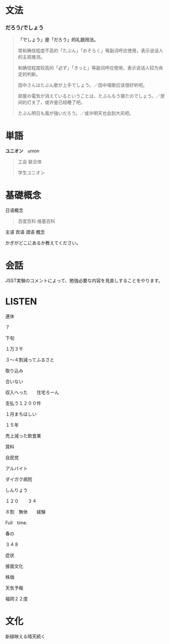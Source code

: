 # 文法

### だろう/でしょう

> **「でしょう」是「だろう」的礼貌用法。**
>
> 常和确信程度不高的「たぶん」「おそらく」等副词呼应使用，表示说话人的主观推测。
>
> 和确信程度较高的「必ず」「きっと」等副词呼应使用，表示说话人较为肯定的判断。
>
> 田中さんはたぶん歌が上手でしょう。／田中唱歌应该很好听吧。
>
> 部屋の電気が消えているということは、たぶんもう寝たのでしょう。／房间的灯关了，或许是已经睡了吧。
>
> たぶん明日も風が強いだろう。／或许明天也会刮大风吧。



# 単語

**ユニオン**　*union*

> 工会 联合体
>
> 学生ユニオン



# 基礎概念

日语概念 

> 百度百科 维基百科

主语 宾语 谓语 概念

かぎがどこにあるか教えてください。



# 会話

JSST実験のコメントによって、勉強必要な内容を見直しすることをやります。





#  LISTEN

連休

７

下旬

１万３千

３〜４割減ってふるさと

取り込み



合いない

収入へった　　住宅ろーん

支払う１２００件

１月まちほしい

１５年



売上減った飲食業

賃料

自民党

アルバイト





ダイガク病院

しんりょう

１２０　　３４

８割　無休　　経験

Full　time. 



春の

３４８

症状

接面文化



株価



天気予報

福岡２２度



# 文化

新緑映える晴天続く



